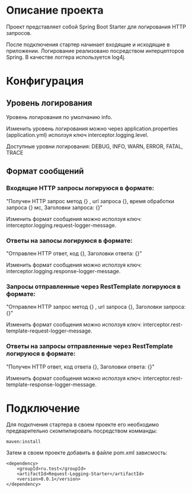 # Описание проекта

Проект представляет собой Spring Boot Starter для логирования HTTP запросов.  

После подключения стартер начинает входящие и исходящие в приложении. Логирование реализовано посредством интерцепторов Spring. В качестве логгера используется log4j.

# Конфигурация

## Уровень логирования

Уровень логирования по умолчанию info.

Изменить уровень логирования можно через application.properties (application.yml) исползуя ключ interceptor.logging.level.

Доступные уровни логирования: DEBUG, INFO, WARN, ERROR, FATAL, TRACE

## Формат сообщений

### Входящие HTTP запросы логируюся в формате: 

"Получен HTTP запрос метод {} , url запроса {}, время обработки запроса {} мс, Заголовки запроса: {}"  

Изменить формат сообщения можно исползуя ключ: interceptor.logging.request-logger-message.

### Ответы на запосы логируюся в формате: 

"Отправлен HTTP ответ, код {}, Заголовки ответа: {}"

Изменить формат сообщения можно исползуя ключ: interceptor.logging.response-logger-message.

### Запросы отправленные через RestTemplate логируюся в формате:

"Отправлен HTTP запрос метод {} , url запроса {}, Заголовки запроса: {}"

Изменить формат сообщения можно исползуя ключ: interceptor.rest-template-request-logger-message.

### Ответы на запросы отправленные через RestTemplate логируюся в формате:

"Получен HTTP ответ, код ответа {}, Заголовки ответа: {}"

Изменить формат сообщения можно исползуя ключ: interceptor.rest-template-response-logger-message.

# Подключение

Для подклчения стартера в своем проекте его необходимо предварительно скомпилировать посредством комманды:

```console
maven:install
```

Затем в своем проекте добавить в файле pom.xml зависмость:

```console
<dependency>
	<groupId>ru.test</groupId>
	<artifactId>Request-Logging-Starter</artifactId>
	<version>0.0.1</version>
</dependency>
```